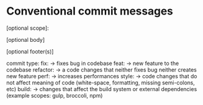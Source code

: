 # Conventional commit messages
<type>[optional scope]: <description>

[optional body]

[optional footer(s)]

commit type:
fix: -> fixes bug in codebase
feat: -> new feature to the codebase
refactor: -> a code changes that neither fixes bug neither creates new feature
perf: -> increases performances
style: -> code changes that do not affect meaning of code (white-space, formatting, missing semi-colons, etc)
build: -> changes that affect the build system or external dependencies (example scopes: gulp, broccoli, npm)